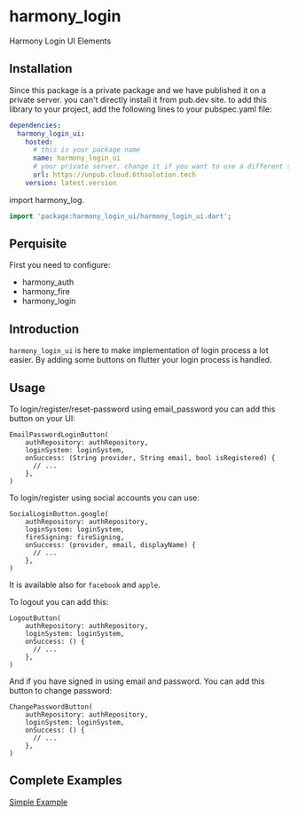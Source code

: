 # harmony_login

Harmony Login UI Elements

## Installation

Since this package is a private package and we have published it on a private server. you can't directly install it from pub.dev site.
to add this library to your project, add the following lines to your pubspec.yaml file:

```yaml
dependencies:
  harmony_login_ui:
    hosted:
      # this is your package name
      name: harmony_login_ui
      # your private server. change it if you want to use a different server
      url: https://unpub.cloud.6thsolution.tech
    version: latest.version
```

import harmony_log.

```dart
import 'package:harmony_login_ui/harmony_login_ui.dart';
```

## Perquisite

First you need to configure:

- harmony_auth
- harmony_fire
- harmony_login

## Introduction

`harmony_login_ui` is here to make implementation of login process a lot easier. By adding some buttons on flutter your
login process is handled.

## Usage

To login/register/reset-password using email_password you can add this button on your UI:

```
EmailPasswordLoginButton(
    authRepository: authRepository,
    loginSystem: loginSystem,
    onSuccess: (String provider, String email, bool isRegistered) {
      // ...
    },
)
```

To login/register using social accounts you can use:

```
SocialLoginButton.google(
    authRepository: authRepository,
    loginSystem: loginSystem,
    fireSigning: fireSigning,
    onSuccess: (provider, email, displayName) {
      // ...
    },
)
```

It is available also for `facebook` and `apple`.

To logout you can add this:

```
LogoutButton(
    authRepository: authRepository,
    loginSystem: loginSystem,
    onSuccess: () {
      // ...
    },
)
```

And if you have signed in using email and password. You can add this button to change password:

```
ChangePasswordButton(
    authRepository: authRepository,
    loginSystem: loginSystem,
    onSuccess: () {
      // ...
    },
)
```

## Complete Examples

[Simple Example](guide/simple.dart)
